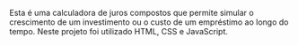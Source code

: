 Esta é uma calculadora de juros compostos que permite simular o crescimento de um investimento ou o custo de um empréstimo ao longo do tempo.
Neste projeto foi utilizado HTML, CSS e JavaScript.
